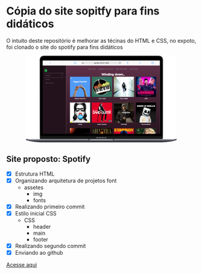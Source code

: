 # Cópia do site sopitfy para fins didáticos 

O intuito deste repositório é melhorar as técinas do HTML e CSS, no expoto, foi clonado o site do spotify para fins didáticos 

<div align=center>
    <img src="./Assets/Macbook-Air.png" width=400>
</div>



## Site proposto: Spotify

- [x]  Estrutura HTML
- [x] Organizando arquitetura de projetos font 
    - assetes
        - img
        - fonts
- [x] Realizando primeiro commit
- [x] Estilo inicial CSS
    - CSS
        - header
        - main
        - footer
- [x] Realizando segundo commit
- [x] Enviando ao github

 [Acesse aqui](https://guime777.github.io/Replica-Spotify/)
